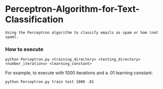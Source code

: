 # Perceptron-Algorithm-for-Text-Classification
```
Using the Perceptron algorithm to classify emails as spam or ham (not spam).
```
### How to execute
```
python Perceptron.py <training_directory> <testing_directory> <number_iterations> <learning_constant> 
```
For example, to execute with 1000 iterations and a .01 learning constant:
```
python Perceptron.py train test 1000 .01
```
